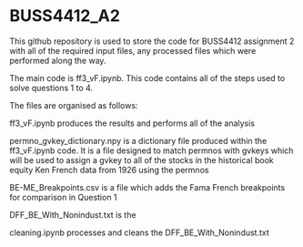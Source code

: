 # BUSS4412_A2

This github repository is used to store the code for BUSS4412 assignment 2 with all of the required input files, any processed files which were performed along the way.

The main code is ff3_vF.ipynb. This code contains all of the steps used to solve questions 1 to 4.

The files are organised as follows:

ff3_vF.ipynb produces the results and performs all of the analysis

permno_gvkey_dictionary.npy is a dictionary file produced within the ff3_vF.ipynb code. It is a file designed to match permnos with gvkeys which will be used to assign a gvkey to all of the stocks in the historical book equity Ken French data from 1926 using the permnos

BE-ME_Breakpoints.csv is a file which adds the Fama French breakpoints for comparison in Question 1

DFF_BE_With_Nonindust.txt is the 

cleaning.ipynb processes and cleans the DFF_BE_With_Nonindust.txt
